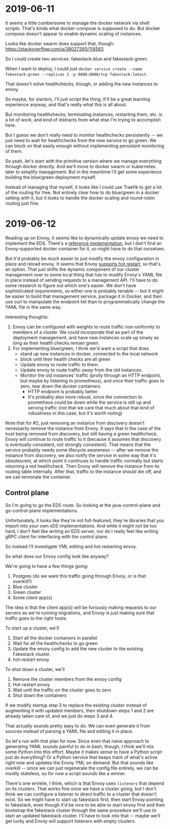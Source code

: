 # 2019-06-11

It seems a little cumbersome to manage the docker network via shell scripts. That's kinda what docker-compose is
supposed to do. But docker compose doesn't appear to enable dynamic scaling of instances.

Looks like docker swarm does support that, though: <https://stackoverflow.com/a/38027260/114583>

So I could create two services: fakestack-blue and fakestack-green.

When I want to deploy, I could just `docker service create --name fakestack-green --replicas 2 -p 8080:8080/tcp fakestack:latest`.

That doesn't solve healthchecks, though, or adding the new instances to envoy.

So maybe, for starters, I'll just script the thing. It'll be a great learning experience anyway, and that's really what
this is all about.

But monitoring healthchecks, terminating instances, restarting them, etc. is a lot of work, and kind of distracts from
what else I'm trying to accomplish here.

But I guess we don't really need to monitor healthchecks persistently -- we just need to wait for healthchecks from the
new service to go green. We can block on that easily enough without implementing persistent monitoring of them.

So yeah, let's start with the primitive version where we manage everything through docker directly. And we'll move to
docker swarm or kubernetes later to simplify management. But in the meantime I'll get some experience building the
blue/green deployment myself.

Instead of managing that myself, it looks like I could use Traefik to get a lot of the routing for free. Not entirely
clear how to do blue/green in a docker setting with it, but it looks to handle the docker scaling and round-robin
routing just fine.

# 2019-06-12

Reading up on Envoy, it seems like to dynamically update envoy we need to implement the EDS. There's a [reference
implementation](https://github.com/envoyproxy/java-control-plane), but I don't find an Envoy-supported docker container
for it, so might have to do that ourselves.

But it'd probably be much easier to just modify the envoy configuration in place and reload envoy. It seems that Envoy
[supports hot restart](https://blog.envoyproxy.io/envoy-hot-restart-1d16b14555b5), so that's an option. That just shifts
the dynamic component of our cluster management over to some local thing that has to modify Envoy's YAML file in place
instead of sending requests to a management API. I'll have to do some research to figure out which one's easier. We
don't have sophisticated requirements, so either one is probably tenable -- but it might be easier to build that
management service, package it in Docker, and then use curl to manipulate the endpoint list than to programmatically
change the YAML file in the same way.

Interesting thoughts:
1. Envoy can be configured with weights to route traffic non-uniformly to members of a cluster. We could incorporate
   that as part of the deployment management, and have new instances scale up slowly as long as their health checks
   remain green.
2. For implementing blue/green, I think we'd want a script that does
   - stand up new instances in docker, connected to the local network
   - block until their health checks are all green
   - Update envoy to route traffic to them.
   - Update envoy to route traffic *away* from the old instances.
   - Monitor the old instances' traffic (prolly through an HTTP endpoint, but maybe by listening to prometheus), and
     once their traffic goes to zero, tear down the docker containers.
     - HTTP endpoint is probably better
     - It's probably also more robust, since the connection to prometheus could be down while the service is still up
       and serving traffic (not that we care that much about that kind of robustness in this case, but it's worth
       noting)

Note that for #2, just removing an instance from discovery doesn't necessarily remove the instance from Envoy. It says
that in the case of the host being removed from discovery, but still having a green healthcheck, Envoy will continue to
route traffic to it (because it assumes that discovery is eventually consistent, not strongly consistent). That means
that the service probably needs some lifecycle awareness -- after we remove the instance from discovery, we also notify
the service in some way that it's obsolescent, at which point it continues to handle traffic normally but starts
returning a red healthcheck. Then Envoy will remove the instance from its routing table internally. After that, traffic
to the instance should die off, and we can terminate the container.

## Control plane

So I'm going to go the EDS route. So looking at the java-control-plane and go-control-plane implementations.

Unfortunately, it looks like they're not full-featured, they're libraries that you import into your own xDS
implementations. And while it might not be too hard, I don't feel like writing an EDS server, nor do I really feel like
writing gRPC client for interfacing with the control plane.

So instead I'll investigate YML editing and hot restarting envoy.

So what does our Envoy config look like anyway?

We're going to have a few things going:
1. Postgres (do we want this traffic going through Envoy, or is that overkill?)
2. Blue cluster
3. Green cluster
4. Some client app(s)

The idea is that the client app(s) will be furiously making requests to our servers as we're running migrations, and
Envoy is just making sure that traffic goes to the right hosts.

To start up a cluster, we'll
1. Start all the docker containers in parallel
2. Wait for all the healthchecks to go green
3. Update the envoy config to add the new cluster to the existing Fakestack cluster.
4. hot-restart envoy

To shut down a cluster, we'll
1. Remove the cluster members from the envoy config
2. Hot-restart envoy
3. Wait until the traffic on the cluster goes to zero
4. Shut down the containers

If we modify startup step 3 to replace the existing cluster instead of augmenting it with updated members, then shutdown
steps 1 and 2 are already taken care of, and we just do steps 3 and 4.

That actually sounds pretty easy to do. We can even generate it from sources instead of parsing a YAML file and editing
it in place.

So let's run with that plan for now. Since even that naive approach to generating YAML sounds painful to do in bash,
though, I think we'll mix some Python into this effort. Maybe it makes sense to have a Python script just do everything?
Or a Python service that keeps track of what's active right now and updates the Envoy YML on demand. But that sounds
like overkill -- since we can just regenerate the config file entirely, we can be mostly stateless, so for now a script
sounds like a winner.

There's one wrinkle, I think, which is that Envoy uses `listeners` that depend on its clusters. That works fine once we
have a cluster going, but I don't think we can configure a listener to direct traffic to a cluster that doesn't exist.
So we might have to start up fakestack first, then start Envoy pointing to fakestack, even though it'd be nice to be
able to start envoy first and then bootstrap the fakestack cluster through the same procedure we'll use to start an
updated fakestack cluster. I'll have to look into that -- maybe we'll get lucky and Envoy will support listeners with
empty clusters.
